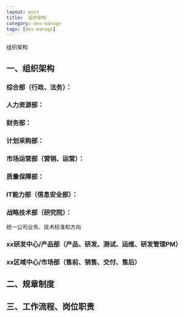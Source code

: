 ```yaml
---
layout: post
title:  组织架构
category: dev-manage
tags: [dev-manage]
--- 
```

 
组织架构

## 一、组织架构  

### 综合部（行政、法务）：

### 人力资源部：

### 财务部：

### 计划采购部：

### 市场运营部（营销、运营）：

### 质量保障部：

### IT能力部（信息安全部）： 

### 战略技术部（研究院）：

统一公司业务、技术标准和方向

### xx研发中心/产品部（产品、研发、测试、运维、研发管理PM）

### xx区域中心/市场部（售前、销售、交付、售后） 

## 二、规章制度

## 三、工作流程、岗位职责




